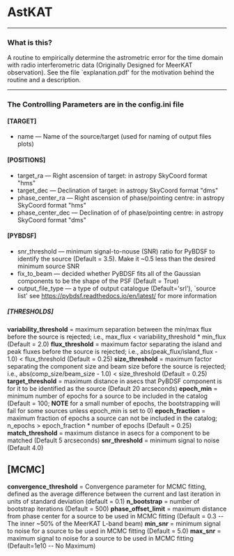 # AstKAT

--- 

### What is this?

A routine to empirically determine the astrometric error for the time domain with radio interferometric data (Originally Designed for MeerKAT observation). See the file `explanation.pdf' for the motivation behind the routine and a description. 

---
### The Controlling Parameters are in the config.ini file

#### [TARGET]

* name — Name of the source/target (used for naming of output files plots)

#### [POSITIONS]
* target_ra — Right ascension of target: in astropy SkyCoord format "hms"
* target_dec — Declination of target: in astropy SkyCoord format "dms"
* phase_center_ra — Right ascension of phase/pointing centre: in astropy SkyCoord format "hms"
* phase_center_dec — Declination of of phase/pointing centre: in astropy SkyCoord format "dms"

#### [PYBDSF]
* snr_threshold — minimum signal-to-nouse (SNR) ratio for PyBDSF to identify the source (Default = 3.5). Make it ~0.5 less than the desired minimum source SNR
* fix_to_beam — decided whether PyBDSF fits all of the Gaussian components to be the shape of the PSF (Default = True)
* output_file_type — a type of output catalogue (Default='srl'), `source list' see https://pybdsf.readthedocs.io/en/latest/ for more information

##### [THRESHOLDS]
**variability_threshold** = maximum separation between the min/max flux before the source is rejected; i.e., max_flux <  variability_threshold * min_flux (Default = 2.0)
**flux_threshold** = maximum factor separating the island and peak fluxes before the source is rejected; i.e., abs(peak_flux/island_flux - 1.0) <  flux_threshold (Default = 0.25)
**size_threshold** = maximum factor separating the component size and beam size before the source is rejected; i.e., abs(comp_size/beam_size - 1.0) <  size_threshold (Default = 0.25)
**target_threshold** = maximum distance in asecs that PyBDSF component is for it to be identified as the source (Default 20 arcseconds)
**epoch_min** = minimum number of epochs for a source to be included in the catalog (Default = 100; **NOTE** for a small number of epochs, the bootstrapping will fail for some sources unless epoch_min is set to 0) 
**epoch_fraction** = maximum fraction of epochs a source can not be included in the catalog; n_epochs > epoch_fraction * number of epochs (Default = 0.25)
**match_threshold** = maximum distance in asecs for a component to be matched (Default 5 arcseconds)
**snr_threshold** = minimum signal to noise (Default 4.0)

## [MCMC]
**convergence_threshold** = Convergence parameter for MCMC fitting, defined as the average difference between the current and last iteration in units of standard deviation (default = 0.1)
**n_bootstrap**           = number of bootstrap iterations (Default = 500)
**phase_offset_limit**    = maximum distance from phase center for a source to be used in MCMC fitting (Default = 0.3 -- The inner ~50% of the MeerKAT L-band beam)
**min_snr**               = minimum signal to noise for a source to be used in MCMC fitting (Default = 5.0)
**max_snr**               = maximum signal to noise for a source to be used in MCMC fitting (Default=1e10 -- No Maximum)
